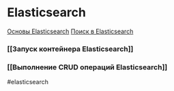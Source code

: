 # Elasticsearch

[Основы Elasticsearch](https://habr.com/ru/post/280488/)
[Поиск в Elasticsearch](https://losst.pro/poisk-v-elasticsearch)

### [[Запуск контейнера Elasticsearch]]

 ### [[Выполнение CRUD операций Elasticsearch]]

#elasticsearch